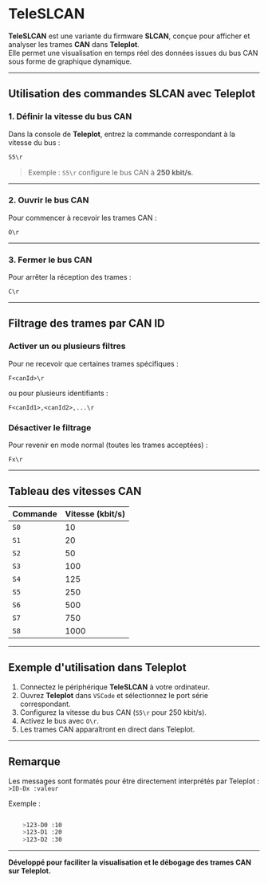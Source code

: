 
# TeleSLCAN

**TeleSLCAN** est une variante du firmware **SLCAN**, conçue pour afficher et analyser les trames **CAN** dans **Teleplot**.  
Elle permet une visualisation en temps réel des données issues du bus CAN sous forme de graphique dynamique.

---

## Utilisation des commandes SLCAN avec Teleplot

### 1. Définir la vitesse du bus CAN
Dans la console de **Teleplot**, entrez la commande correspondant à la vitesse du bus :

```bash
S5\r
```

>Exemple : `S5\r` configure le bus CAN à **250 kbit/s**.

---

### 2. Ouvrir le bus CAN
Pour commencer à recevoir les trames CAN :

```O\r```

---

### 3. Fermer le bus CAN
Pour arrêter la réception des trames :

```C\r```

---

## Filtrage des trames par CAN ID

### Activer un ou plusieurs filtres
Pour ne recevoir que certaines trames spécifiques :

```F<canId>\r```

ou pour plusieurs identifiants :

```F<canId1>,<canId2>,...\r```

### Désactiver le filtrage
Pour revenir en mode normal (toutes les trames acceptées) :

```Fx\r```

---

## Tableau des vitesses CAN

| Commande  | Vitesse (kbit/s) |
|-----------|------------------|
| `S0`      | 10               |
| `S1`      | 20               |
| `S2`      | 50               |
| `S3`      | 100              |
| `S4`      | 125              |
| `S5`      | 250              |
| `S6`      | 500              |
| `S7`      | 750              |
| `S8`      | 1000             |

---

## Exemple d'utilisation dans Teleplot

1. Connectez le périphérique **TeleSLCAN** à votre ordinateur.  
2. Ouvrez **Teleplot** dans `VSCode` et sélectionnez le port série correspondant.  
3. Configurez la vitesse du bus CAN (`S5\r` pour 250 kbit/s).  
4. Activez le bus avec `O\r`.  
5. Les trames CAN apparaîtront en direct dans Teleplot.

---

## Remarque

Les messages sont formatés pour être directement interprétés par Teleplot :  
```>ID-Dx :valeur```

Exemple :

```bash

    >123-D0 :10
    >123-D1 :20
    >123-D2 :30

```

---
**Développé pour faciliter la visualisation et le débogage des trames CAN sur Teleplot.**
````